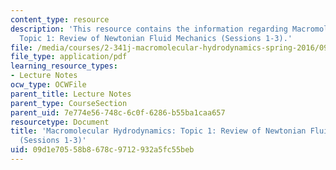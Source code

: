 ```yaml
---
content_type: resource
description: 'This resource contains the information regarding Macromolecular Hydrodynamics:
  Topic 1: Review of Newtonian Fluid Mechanics (Sessions 1-3).'
file: /media/courses/2-341j-macromolecular-hydrodynamics-spring-2016/09d1e70558b8678c9712932a5fc55beb_MIT2_341JS16_Lec02-slides.pdf
file_type: application/pdf
learning_resource_types:
- Lecture Notes
ocw_type: OCWFile
parent_title: Lecture Notes
parent_type: CourseSection
parent_uid: 7e774e56-748c-6c0f-6286-b55ba1caa657
resourcetype: Document
title: 'Macromolecular Hydrodynamics: Topic 1: Review of Newtonian Fluid Mechanics
  (Sessions 1-3)'
uid: 09d1e705-58b8-678c-9712-932a5fc55beb
---
```

